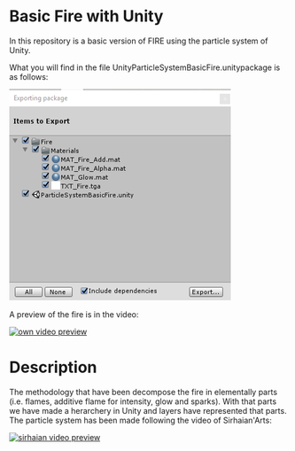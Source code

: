 <h1>Basic Fire with Unity</h1>

In this repository is a basic version of FIRE using the particle system of Unity.

What you will find in the file UnityParticleSystemBasicFire.unitypackage is as follows:

![package preview](https://raw.githubusercontent.com/cgr71ii/UnityParticleSystemBasicFire/master/Preview%20of%20UnityParticleSystemBasicFire%20unitypackage.PNG)

A preview of the fire is in the video:

[![own video preview](https://img.youtube.com/vi/XyOKhR4CjE8/0.jpg)](https://www.youtube.com/watch?v=XyOKhR4CjE8)

<h1>Description</h1>
The methodology that have been decompose the fire in elementally parts (i.e. flames, additive flame for intensity, glow and sparks). With that parts we have made a herarchery in Unity and layers have represented that parts.
<br>
The particle system has been made following the video of Sirhaian'Arts:

[![sirhaian video preview](https://img.youtube.com/vi/5Mw6NpSEb2o/0.jpg)](https://www.youtube.com/watch?v=5Mw6NpSEb2o)

